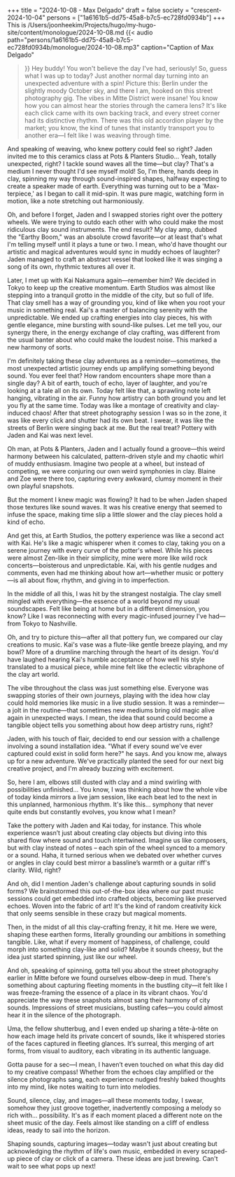 +++
title = "2024-10-08 - Max Delgado"
draft = false
society = "crescent-2024-10-04"
persons = ["1a6161b5-dd75-45a8-b7c5-ec728fd0934b"]
+++
This is /Users/joonheekim/Projects/hugo/my-hugo-site/content/monologue/2024-10-08.md
{{< audio
    path="persons/1a6161b5-dd75-45a8-b7c5-ec728fd0934b/monologue/2024-10-08.mp3" 
    caption="Caption of Max Delgado"
>}}
Hey buddy! You won't believe the day I've had, seriously!
So, guess what I was up to today? Just another normal day turning into an unexpected adventure with a spin! Picture this: Berlin under the slightly moody October sky, and there I am, hooked on this street photography gig. The vibes in Mitte District were insane! You know how you can almost hear the stories through the camera lens? It's like each click came with its own backing track, and every street corner had its distinctive rhythm. There was this old accordion player by the market; you know, the kind of tunes that instantly transport you to another era—I felt like I was weaving through time.

And speaking of weaving, who knew pottery could feel so right? Jaden invited me to this ceramics class at Pots & Planters Studio... Yeah, totally unexpected, right? I tackle sound waves all the time—but clay? That's a medium I never thought I'd see myself mold! So, I'm there, hands deep in clay, spinning my way through sound-inspired shapes, halfway expecting to create a speaker made of earth. Everything was turning out to be a 'Max-terpiece,' as I began to call it mid-spin. It was pure magic, watching form in motion, like a note stretching out harmoniously. 

Oh, and before I forget, Jaden and I swapped stories right over the pottery wheels. We were trying to outdo each other with who could make the most ridiculous clay sound instruments. The end result? My clay amp, dubbed the "Earthy Boom," was an absolute crowd favorite—or at least that's what I'm telling myself until it plays a tune or two. I mean, who'd have thought our artistic and magical adventures would sync in muddy echoes of laughter? Jaden managed to craft an abstract vessel that looked like it was singing a song of its own, rhythmic textures all over it. 

Later, I met up with Kai Nakamura again—remember him? We decided in Tokyo to keep up the creative momentum. Earth Studios was almost like stepping into a tranquil grotto in the middle of the city, but so full of life. That clay smell has a way of grounding you, kind of like when you root your music in something real. Kai's a master of balancing serenity with the unpredictable. We ended up crafting energies into clay pieces, his with gentle elegance, mine bursting with sound-like pulses. Let me tell you, our synergy there, in the energy exchange of clay crafting, was different from the usual banter about who could make the loudest noise. This marked a new harmony of sorts.

I'm definitely taking these clay adventures as a reminder—sometimes, the most unexpected artistic journey ends up amplifying something beyond sound. You ever feel that? How random encounters shape more than a single day? A bit of earth, touch of echo, layer of laughter, and you're looking at a tale all on its own. Today felt like that, a sprawling note left hanging, vibrating in the air. Funny how artistry can both ground you and let you fly at the same time.
Today was like a montage of creativity and clay-induced chaos! After that street photography session I was so in the zone, it was like every click and shutter had its own beat. I swear, it was like the streets of Berlin were singing back at me. But the real treat? Pottery with Jaden and Kai was next level.

Oh man, at Pots & Planters, Jaden and I actually found a groove—this weird harmony between his calculated, pattern-driven style and my chaotic whirl of muddy enthusiasm. Imagine two people at a wheel, but instead of competing, we were conjuring our own weird symphonies in clay. Blaine and Zoe were there too, capturing every awkward, clumsy moment in their own playful snapshots.

But the moment I knew magic was flowing? It had to be when Jaden shaped those textures like sound waves. It was his creative energy that seemed to infuse the space, making time slip a little slower and the clay pieces hold a kind of echo.

And get this, at Earth Studios, the pottery experience was like a second act with Kai. He's like a magic whisperer when it comes to clay, taking you on a serene journey with every curve of the potter's wheel. While his pieces were almost Zen-like in their simplicity, mine were more like wild rock concerts—boisterous and unpredictable. Kai, with his gentle nudges and comments, even had me thinking about how art—whether music or pottery—is all about flow, rhythm, and giving in to imperfection.

In the middle of all this, I was hit by the strangest nostalgia. The clay smell mingled with everything—the essence of a world beyond my usual soundscapes. Felt like being at home but in a different dimension, you know? Like I was reconnecting with every magic-infused journey I've had—from Tokyo to Nashville. 

Oh, and try to picture this—after all that pottery fun, we compared our clay creations to music. Kai's vase was a flute-like gentle breeze playing, and my bowl? More of a drumline marching through the heart of its design. You'd have laughed hearing Kai's humble acceptance of how well his style translated to a musical piece, while mine felt like the eclectic vibraphone of the clay art world.

The vibe throughout the class was just something else. Everyone was swapping stories of their own journeys, playing with the idea how clay could hold memories like music in a live studio session. It was a reminder—a jolt in the routine—that sometimes new mediums bring old magic alive again in unexpected ways. I mean, the idea that sound could become a tangible object tells you something about how deep artistry runs, right?

Jaden, with his touch of flair, decided to end our session with a challenge involving a sound installation idea. "What if every sound we've ever captured could exist in solid form here?" he says. And you know me, always up for a new adventure. We've practically planted the seed for our next big creative project, and I'm already buzzing with excitement.

So, here I am, elbows still dusted with clay and a mind swirling with possibilities unfinished…
You know, I was thinking about how the whole vibe of today kinda mirrors a live jam session, like each beat led to the next in this unplanned, harmonious rhythm. It's like this... symphony that never quite ends but constantly evolves, you know what I mean?

Take the pottery with Jaden and Kai today, for instance. This whole experience wasn’t just about creating clay objects but diving into this shared flow where sound and touch intertwined. Imagine us like composers, but with clay instead of notes – each spin of the wheel synced to a memory or a sound. Haha, it turned serious when we debated over whether curves or angles in clay could best mirror a bassline’s warmth or a guitar riff's clarity. Wild, right?

And oh, did I mention Jaden's challenge about capturing sounds in solid forms? We brainstormed this out-of-the-box idea where our past music sessions could get embedded into crafted objects, becoming like preserved echoes. Woven into the fabric of art! It's the kind of random creativity kick that only seems sensible in these crazy but magical moments. 

Then, in the midst of all this clay-crafting frenzy, it hit me. Here we were, shaping these earthen forms, literally grounding our ambitions in something tangible. Like, what if every moment of happiness, of challenge, could morph into something clay-like and solid? Maybe it sounds cheesy, but the idea just started spinning, just like our wheel.

And oh, speaking of spinning, gotta tell you about the street photography earlier in Mitte before we found ourselves elbow-deep in mud. There's something about capturing fleeting moments in the bustling city—it felt like I was freeze-framing the essence of a place in its vibrant chaos. You'd appreciate the way these snapshots almost sang their harmony of city sounds. Impressions of street musicians, bustling cafes—you could almost hear it in the silence of the photograph.

Uma, the fellow shutterbug, and I even ended up sharing a tête-à-tête on how each image held its private concert of sounds, like it whispered stories of the faces captured in fleeting glances. It’s surreal, this merging of art forms, from visual to auditory, each vibrating in its authentic language.

Gotta pause for a sec—I mean, I haven’t even touched on what this day did to my creative compass! Whether from the echoes clay amplified or the silence photographs sang, each experience nudged freshly baked thoughts into my mind, like notes waiting to turn into melodies.

Sound, silence, clay, and images—all these moments today, I swear, somehow they just groove together, inadvertently composing a melody so rich with... possibility. It's as if each moment placed a different note on the sheet music of the day. Feels almost like standing on a cliff of endless ideas, ready to sail into the horizon.

Shaping sounds, capturing images—today wasn't just about creating but acknowledging the rhythm of life's own music, embedded in every scraped-up piece of clay or click of a camera.
These ideas are just brewing. Can't wait to see what pops up next!
